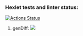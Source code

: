 ### Hexlet tests and linter status:
[![Actions Status](https://github.com/unbulanov/frontend-project-46/workflows/hexlet-check/badge.svg)](https://github.com/unbulanov/frontend-project-46/actions)

1. genDiff:
<a href="https://asciinema.org/a/t4HZEAAW0rHuLjJJGcmlI7zu6" target="_blank"><img src="https://asciinema.org/a/t4HZEAAW0rHuLjJJGcmlI7zu6.svg" /></a>